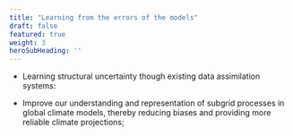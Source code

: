 ```yaml
---
title: "Learning from the errors of the models"
draft: false
featured: true
weight: 3
heroSubHeading: ''
---
```



* Learning structural uncertainty though existing data assimilation systems: 
 - Improve our understanding and representation of subgrid processes in global climate models, thereby reducing biases and providing more reliable climate projections;
